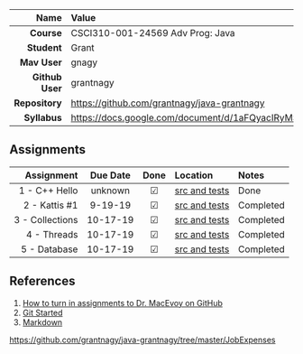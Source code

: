 
| Name | Value |
|---:|:---|
| **Course** | CSCI310-001-24569 Adv Prog: Java | Fall 2019 |
| **Student** | Grant |
| **Mav User**            | gnagy |
| **Github User**         | grantnagy |
| **Repository**          | https://github.com/grantnagy/java-grantnagy |
| **Syllabus**            | https://docs.google.com/document/d/1aFQyacIRyMSn8QLzlA014gjLq1sfTqJQzyBdr_S7Op0/edit |

## Assignments

| Assignment | Due Date | Done | Location | Notes |
|-----------:|:--------:|:----:|:---------|:------|
| 1 - C++ Hello  | unknown |  ☑   | [src and tests](https://github.com/grantnagy/java-grantnagy/tree/master/hi) | Done |
| 2 - Kattis #1  | 9-19-19 |  ☑   | [src and tests](https://github.com/grantnagy/java-grantnagy/tree/master/JobExpenses) | Completed |
| 3 - Collections  | 10-17-19 |  ☑   | [src and tests](https://github.com/grantnagy/java-grantnagy/tree/master/Collections) | Completed |
| 4 - Threads  | 10-17-19 |  ☑   | [src and tests](https://github.com/grantnagy/java-grantnagy/tree/master/threads) | Completed |
| 5 - Database  | 10-17-19 |  ☑   | [src and tests](https://github.com/grantnagy/java-grantnagy/tree/master/Collections) | Completed |

## References

1. [How to turn in assignments to Dr. MacEvoy on GitHub](https://docs.google.com/document/d/1tRbrd6zpvXDmZ009OPTY-vZMYXF_LTwlFL9yHxoo1g8/edit)
1. [Git Started](https://docs.google.com/document/d/1M0YeBfFPy5YPpfX7312R9-IldjagimvEma_YhgeLPcw/edit#heading=h.ssqvh5gmotj4)
1. [Markdown](https://github.com/adam-p/markdown-here/wiki/Markdown-Cheatsheet)


https://github.com/grantnagy/java-grantnagy/tree/master/JobExpenses
